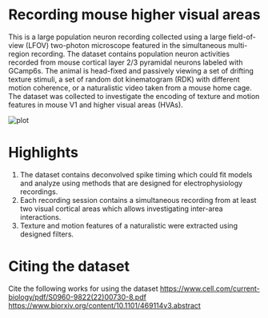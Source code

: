 # Recording mouse higher visual areas  
This is a large population neuron recording collected using a large field-of-view (LFOV) two-photon microscope featured in the simultaneous multi-region recording. 
The dataset contains population neuron activities recorded from mouse cortical layer 2/3 pyramidal neurons labeled with GCamp6s. The animal is head-fixed and passively viewing a set of drifting texture stimuli, a set of random dot kinematogram (RDK) with different motion coherence, or a naturalistic video taken from a mouse home cage. 
The dataset was collected to investigate the encoding of texture and motion features in mouse V1 and higher visual areas (HVAs). 

![plot]([./directory_1/directory_2/.../directory_n/plot.png](https://www.dropbox.com/scl/fi/cv2i9b81e8bi7sut49kin/Figure1.pdf?rlkey=7rudidr1u18lrhsw8gmjafdqx&dl=0))
# Highlights
1. The dataset contains deconvolved spike timing which could fit models and analyze using methods that are designed for electrophysiology recordings.
2. Each recording session contains a simultaneous recording from at least two visual cortical areas which allows investigating inter-area interactions.
3. Texture and motion features of a naturalistic were extracted using designed filters.


# Citing the dataset
Cite the following works for using the dataset 
https://www.cell.com/current-biology/pdf/S0960-9822(22)00730-8.pdf
https://www.biorxiv.org/content/10.1101/469114v3.abstract


